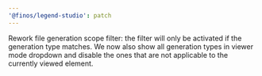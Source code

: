 ```yaml
---
'@finos/legend-studio': patch
---
```


Rework file generation scope filter: the filter will only be activated if the generation type matches. We now also show all generation types in viewer mode dropdown and disable the ones that are not applicable to the currently viewed element.
